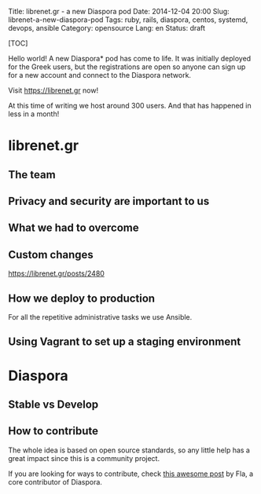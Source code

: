 Title: librenet.gr - a new Diaspora pod
Date: 2014-12-04 20:00
Slug: librenet-a-new-diaspora-pod
Tags: ruby, rails, diaspora, centos, systemd, devops, ansible
Category: opensource
Lang: en
Status: draft

[TOC]

Hello world! A new Diaspora* pod has come to life. It was initially deployed
for the Greek users, but the registrations are open so anyone can sign up for
a new account and connect to the Diaspora network.

Visit <https://librenet.gr> now!

At this time of writing we host around 300 users. And that has happened in less
in a month!

# librenet.gr

## The team



## Privacy and security are important to us

## What we had to overcome

## Custom changes

<https://librenet.gr/posts/2480>

## How we deploy to production

For all the repetitive administrative tasks we use Ansible.

## Using Vagrant to set up a staging environment

# Diaspora

## Stable vs Develop

## How to contribute

The whole idea is based on open source standards, so any little help has a
great impact since this is a community project.

If you are looking for ways to contribute, check [this awesome post][contrib]
by Fla, a core contributor of Diaspora.


[contrib]: https://diaspora-fr.org/posts/793785 "There are tons of way to #contribute to the diaspora* project"
